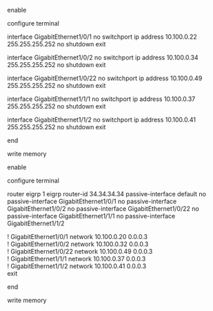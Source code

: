 enable

configure terminal

interface GigabitEthernet1/0/1
 no switchport
 ip address 10.100.0.22 255.255.255.252
 no shutdown
 exit

interface GigabitEthernet1/0/2
 no switchport
 ip address 10.100.0.34 255.255.255.252
 no shutdown
 exit

interface GigabitEthernet1/0/22
 no switchport
 ip address 10.100.0.49 255.255.255.252
 no shutdown
 exit

interface GigabitEthernet1/1/1
 no switchport
 ip address 10.100.0.37 255.255.255.252
 no shutdown
 exit

interface GigabitEthernet1/1/2
 no switchport
 ip address 10.100.0.41 255.255.255.252
 no shutdown
 exit

end

write memory

enable

configure terminal

router eigrp 1
 eigrp router-id 34.34.34.34
 passive-interface default
 no passive-interface GigabitEthernet1/0/1
 no passive-interface GigabitEthernet1/0/2
 no passive-interface GigabitEthernet1/0/22
 no passive-interface GigabitEthernet1/1/1
 no passive-interface GigabitEthernet1/1/2

  ! GigabitEthernet1/0/1
  network 10.100.0.20 0.0.0.3   
 ! GigabitEthernet1/0/2
 network 10.100.0.32 0.0.0.3   
 ! GigabitEthernet1/0/22
 network 10.100.0.49 0.0.0.3   
 ! GigabitEthernet1/1/1
 network 10.100.0.37 0.0.0.3   
 ! GigabitEthernet1/1/2
 network 10.100.0.41 0.0.0.3   
 exit

end

write memory

